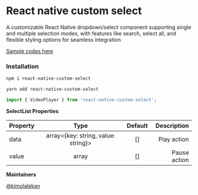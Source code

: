 # React native custom select

A customizable React Native dropdown/select component supporting single and multiple selection modes, with features like search, select all, and flexible styling options for seamless integration

[Sample codes here](/samples)

### Installation

```sh
npm i react-native-custom-select
```

```sh
yarn add react-native-custom-select
```

```jsx
import { VideoPlayer } from 'react-native-custom-select';
```

**SelectList Properties**

| Property |                Type                 | Default |  Description |
| :------- | :---------------------------------: | :-----: | -----------: |
| data     | array<{key: string, value: string}> |   []    |  Play action |
| value    |            array<string>            |   []    | Pause action |

**Maintainers**

[@kimolalekan](https://github.com/kimolalekan)
